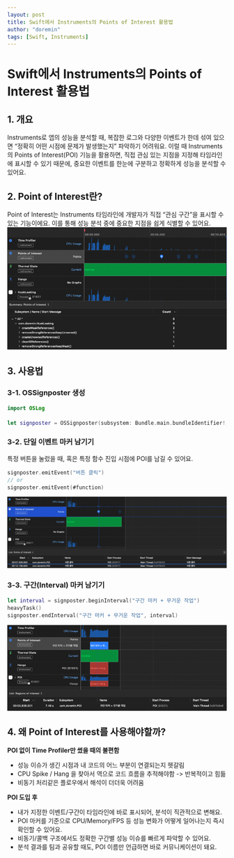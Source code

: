 ```yaml
---
layout: post
title: Swift에서 Instruments의 Points of Interest 활용법
author: "doremin"
tags: [Swift, Instruments]
---
```


# Swift에서 Instruments의 Points of Interest 활용법

## 1. 개요
Instruments로 앱의 성능을 분석할 때, 복잡한 로그와 다양한 이벤트가 한데 섞여 있으면 “정확히 어떤 시점에 문제가 발생했는지” 파악하기 어려워요.
이럴 때 Instruments의 Points of Interest(POI) 기능을 활용하면, 직접 관심 있는 지점을 지정해 타임라인에 표시할 수 있기 때문에, 중요한 이벤트를 한눈에 구분하고 정확하게 성능을 분석할 수 있어요.

## 2. Point of Interest란?

Point of Interest는 Instruments 타임라인에 개발자가 직접 “관심 구간”을 표시할 수 있는 기능이에요. 이를 통해 성능 분석 중에 중요한 지점을 쉽게 식별할 수 있어요.
![TimeProfiler](/assets/images/2025-07-28/timeprofiler.png)

## 3. 사용법

### 3-1. OSSignposter 생성
```swift
import OSLog

let signposter = OSSignposter(subsystem: Bundle.main.bundleIdentifier!, category: .pointsOfInterest)
```

### 3-2. 단일 이벤트 마커 남기기
특정 버튼을 눌렀을 때, 혹은 특정 함수 진입 시점에 POI를 남길 수 있어요.

```swift
signposter.emitEvent("버튼 클릭")
// or
signposter.emitEvent(#function)
```

![Emit Event](/assets/images/2025-07-28/emitEvent.png)

### 3-3. 구간(Interval) 마커 남기기

```swift
let interval = signposter.beginInterval("구간 마커 + 무거운 작업")
heavyTask()
signposter.endInterval("구간 마커 + 무거운 작업", interval)
```

![Emit Interval](/assets/images/2025-07-28/emitInterval.png)

## 4. 왜 Point of Interest를 사용해야할까?

**POI 없이 Time Profiler만 썼을 때의 불편함**
- 성능 이슈가 생긴 시점과 내 코드의 어느 부분이 연결되는지 헷갈림
- CPU Spike / Hang 을 찾아서 역으로 코드 흐름을 추적해야함 -> 반복적이고 힘듦
- 비동기 처리같은 플로우에서 해석이 더더욱 어려움

**POI 도입 후**
- 내가 지정한 이벤트/구간이 타임라인에 바로 표시되어, 분석이 직관적으로 변해요.
- POI 마커를 기준으로 CPU/Memory/FPS 등 성능 변화가 어떻게 일어나는지 즉시 확인할 수 있어요.
- 비동기/콜백 구조에서도 정확한 구간별 성능 이슈를 빠르게 파악할 수 있어요.
- 분석 결과를 팀과 공유할 때도, POI 이름만 언급하면 바로 커뮤니케이션이 돼요.
